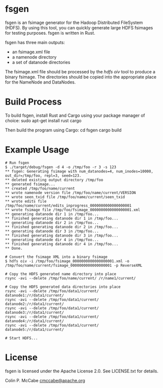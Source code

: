 fsgen
===============================================================================
fsgen is an fsimage generator for the Hadoop Distributed FileSystem (HDFS).  By
using this tool, you can quickly generate large HDFS fsimages for testing
purposes.  fsgen is written in Rust.

fsgen has three main outputs:
* an fsimage.xml file 
* a namenode directory
* a set of datanode directories

The fsimage.xml file should be processed by the *hdfs oiv* tool to produce a binary fsimage.
The directories should be copied into the appropriate place for the NameNode and DataNodes.

Build Process
===============================================================================
To build fsgen, install Rust and Cargo using your package manager of choice:
  sudo apt-get install rust cargo

Then build the program using Cargo:
  cd fsgen
  cargo build

Example Usage
===============================================================================
    # Run fsgen
    $ ./target/debug/fsgen -d 4 -o /tmp/foo -r 3 -s 123
    ** fsgen: Generating fsimage with num_datanodes=4, num_inodes=10000, out_dir=/tmp/foo, repl=3, seed=123.
    ** deleted existing output directory /tmp/foo
    ** generated fsimage...
    ** created /tmp/foo/name/current
    ** wrote namenode version file /tmp/foo/name/current/VERSION
    ** wrote seen_txid file /tmp/foo/name/current/seen_txid
    ** wrote edits file /tmp/foo/name/current/edits_inprogress_0000000000000000001
    ** wrote fsimage file /tmp/foo/fsimage_0000000000000000001.xml
    ** generating datanode dir 1 in /tmp/foo...
    ** finished generating datanode dir 1 in /tmp/foo...
    ** generating datanode dir 2 in /tmp/foo...
    ** finished generating datanode dir 2 in /tmp/foo...
    ** generating datanode dir 3 in /tmp/foo...
    ** finished generating datanode dir 3 in /tmp/foo...
    ** generating datanode dir 4 in /tmp/foo...
    ** finished generating datanode dir 4 in /tmp/foo...
    ** Done.

    # Convert the fsimage XML into a binary fsimage
    $ hdfs oiv -i /tmp/foo/fsimage_0000000000000000001.xml -o /tmp/foo/name/current/fsimage_0000000000000000001 -p ReverseXML

    # Copy the HDFS generated name directory into place
    rsync -avi --delete /tmp/foo/name/current/ /r/name1/current/

    # Copy the HDFS generated data directories into place
    rsync -avi --delete /tmp/foo/data1/current/ datanode1:/r/data1/current/
    rsync -avi --delete /tmp/foo/data1/current/ datanode2:/r/data1/current/
    rsync -avi --delete /tmp/foo/data1/current/ datanode3:/r/data1/current/
    rsync -avi --delete /tmp/foo/data1/current/ datanode4:/r/data1/current/
    rsync -avi --delete /tmp/foo/data1/current/ datanode5:/r/data1/current/
     
    # Start HDFS...

License
===============================================================================
fsgen is licensed under the Apache License 2.0.  See LICENSE.txt for details.

Colin P. McCabe
cmccabe@apache.org
